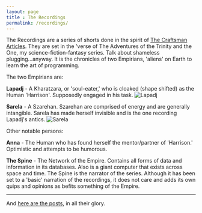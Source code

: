 ```yaml
---
layout: page
title : The Recordings
permalink: /recordings/
---
```


The Recordings are a series of shorts done in the spirit of [The Craftsman Articles](https://github.com/sensui/the-craftsman-book/tree/master/). They are set in the 'verse of The Adventures of the Trinity and the One, my science-fiction-fantasy series. Talk about shameless plugging...anyway. It is the chronicles of two Empirians, 'aliens' on Earth to learn the art of programming.

The two Empirians are:

**Lapadj** - A Kharatzara, or 'soul-eater,' who is cloaked (shape shifted) as the Human 'Harrison'. Supposedly engaged in his task. ![Lapadj](http://ssunday.github.io/assets/post-images/Lapadj.JPG)

**Sarela** - A Szarehan. Szarehan are comprised of energy and are generally intangible. Sarela has made herself invisible and is the one recording Lapadj's antics. ![Sarela](http://ssunday.github.io/assets/post-images/Sarela.JPG)

Other notable persons:

**Anna** - The Human who has found herself the mentor/partner of 'Harrison.' Optimistic and attempts to be humorous.

**The Spine** - The Network of the Empire. Contains all forms of data and information in its databases. Also is a giant computer that exists across space and time. The Spine is the narrator of the series. Although it has been set to a 'basic' narration of the recordings, it does not care and adds its own quips and opinions as befits something of the Empire.

---

And [here are the posts](/recordings-posts/), in all their glory.
